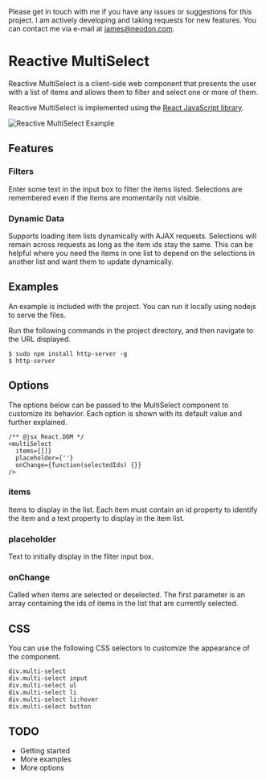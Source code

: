 Please get in touch with me if you have any issues or suggestions for this project.  I am actively developing and taking
requests for new features.  You can contact me via e-mail at [james@neodon.com](mailto:james@neodon.com).

# Reactive MultiSelect

Reactive MultiSelect is a client-side web component that presents the user with a list of items and allows them to filter and select one or more of them.

Reactive MultiSelect is implemented using the [React JavaScript library](http://facebook.github.io/react "React JavaScript library").

![Reactive MultiSelect Example](http://i.imgur.com/VLuM9W0.png "Reactive MultiSelect Example")

## Features

### Filters

Enter some text in the input box to filter the items listed.  Selections are remembered even if the items
are momentarily not visible.

### Dynamic Data

Supports loading item lists dynamically with AJAX requests.  Selections will remain across requests as long as the item ids stay the same.
This can be helpful where you need the items in one list to depend on the selections in another list and want them to
update dynamically.

## Examples

An example is included with the project.  You can run it locally using nodejs to serve the files.

Run the following commands in the project directory, and then navigate to the URL displayed.

```
$ sudo npm install http-server -g
$ http-server
```

## Options

The options below can be passed to the MultiSelect component to customize its behavior.  Each option
is shown with its default value and further explained.

```
/** @jsx React.DOM */
<multiSelect
  items={[]}
  placeholder={''}
  onChange={function(selectedIds) {}}
/>
```

### items

Items to display in the list.  Each item must contain an id property to identify the item and a text property to
display in the item list.

### placeholder

Text to initially display in the filter input box.

### onChange

Called when items are selected or deselected.  The first parameter is an array containing the ids of
items in the list that are currently selected.

## CSS

You can use the following CSS selectors to customize the appearance of the component.
  
```
div.multi-select
div.multi-select input
div.multi-select ul
div.multi-select li
div.multi-select li:hover
div.multi-select button
```

## TODO
 * Getting started
 * More examples
 * More options

